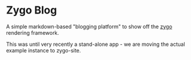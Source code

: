 # Zygo Blog
A simple markdown-based "blogging platform" to show off the [zygo](https://github.com/zygo-io/zygo) rendering framework.

This was until very recently a stand-alone app - we are moving the actual example instance to zygo-site.
